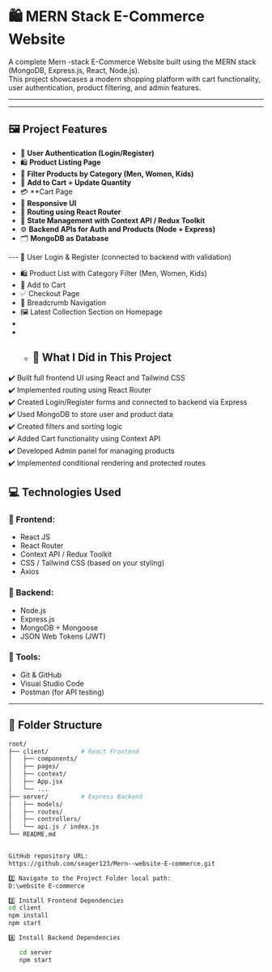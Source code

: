 # 🛍️ MERN Stack E-Commerce Website

A complete Mern -stack E-Commerce Website built using the MERN stack (MongoDB, Express.js, React, Node.js).  
This project showcases a modern shopping platform with cart functionality, user authentication, product filtering, and admin features.

---


---

## 🖼️ Project Features

- 🔐 **User Authentication (Login/Register)**
- 🛍️ **Product Listing Page**
- 🧾 **Filter Products by Category (Men, Women, Kids)**
- 🛒 **Add to Cart + Update Quantity**
- 💳 **Cart Page
- 📱 **Responsive UI**
- 🔁 **Routing using React Router**
- 🧠 **State Management with Context API / Redux Toolkit**
- ⚙️ **Backend APIs for Auth and Products (Node + Express)**
- 🗂️ **MongoDB as Database**

--- 🔐 User Login & Register (connected to backend with validation)
- 🛍️ Product List with Category Filter (Men, Women, Kids)
- 🛒 Add to Cart
- ✅ Checkout Page
- 🔎 Breadcrumb Navigation
- 🖼️ Latest Collection Section on Homepage
-
- - ## 🧠 What I Did in This Project

✔️ Built full frontend UI using React and Tailwind CSS  
✔️ Implemented routing using React Router  
✔️ Created Login/Register forms and connected to backend via Express  
✔️ Used MongoDB to store user and product data  
✔️ Created filters and sorting logic  
✔️ Added Cart functionality using Context API  
✔️ Developed Admin panel for managing products  
✔️ Implemented conditional rendering and protected routes



## 💻 Technologies Used

### 🔹 Frontend:
- React JS
- React Router
- Context API / Redux Toolkit
- CSS / Tailwind CSS (based on your styling)
- Axios

### 🔹 Backend:
- Node.js
- Express.js
- MongoDB + Mongoose
- JSON Web Tokens (JWT)

### 🔹 Tools:
- Git & GitHub
- Visual Studio Code
- Postman (for API testing)

---

## 📁 Folder Structure

```bash
root/
├── client/         # React Frontend
│   ├── components/
│   ├── pages/
│   ├── context/
│   ├── App.jsx
│   └── ...
├── server/         # Express Backend
│   ├── models/
│   ├── routes/
│   ├── controllers/
│   └── api.js / index.js
└── README.md


GitHub repository URL:
https://github.com/seager123/Mern--website-E-commerce.git

2️⃣ Navigate to the Project Folder local path:
D:\website E-commerce

3️⃣ Install Frontend Dependencies
cd client
npm install
npm start

4️⃣ Install Backend Dependencies

   cd server
   npm start



